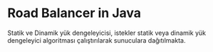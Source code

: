 # Road Balancer in Java
Statik ve Dinamik yük dengeleyicisi, istekler statik veya dinamik yük dengeleyici algoritması çalıştırılarak sunuculara dağıtılmakta.
